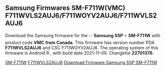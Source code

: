 <h2>Samsung Firmwares SM-F711W(VMC) F711WVLS2AUJ6/F711WOYV2AUJ6/F711WVLS2AUJ6</h2>
Download the Samsung firmware for the ✅ <strong>Samsung SSP </strong> ⭐ <strong>SM-F711W</strong> with product code <strong>VMC</strong> <strong> from Canada</strong>. This firmware has version number PDA <strong>F711WVLS2AUJ6</strong> and CSC F711WOYV2AUJ6. The operating system of this firmware is Android R , with build date 2021-11-09. Changelist <strong>22701376</strong>.


[SM-F711W](https://samfirm.shop/samsung/model/SM-F711W)
[F711WVLS2AUJ6](https://samfirm.shop/samsung/pda/F711WVLS2AUJ6)
[Download Firmware Samsung SSP SM-F711W](https://samfirm.shop/samsung/firmware/472857)

